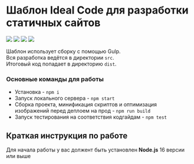# Шаблон Ideal Code для разработки статичных сайтов

[![](/workflows/EditorConfig/badge.svg)](/actions?query=workflow%3AEditorConfig)
[![](/workflows/ESLint/badge.svg)](/actions?query=workflow%3AESLint)
[![](/workflows/Stylelint/badge.svg)](/actions?query=workflow%3AStylelint)
[![](/workflows/HTML/badge.svg)](/actions?query=workflow%3AHTML)

Шаблон использует сборку с помощью Gulp.  
Вся разработка ведётся в директории `src`.  
Итоговый код попадает в директорию `dist`.

### Основные команды для работы
- Установка - `npm i`
- Запуск локального сервера - `npm start`
- Сборка проекта, минификация скриптов и оптимизация изображений перед деплоем на прод - `npm run build`
- Запуск тестирования на соответствия кодгайдам - `npm test`

## Краткая инструкция по работе
Для начала работы у вас должент быть установлен **Node.js** 16 версии или выше


